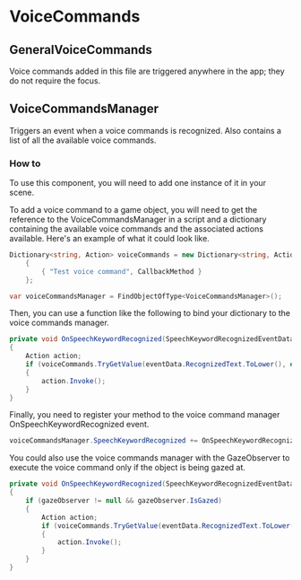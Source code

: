 # VoiceCommands

## GeneralVoiceCommands

Voice commands added in this file are triggered anywhere in the app; they do not require the focus.

## VoiceCommandsManager

Triggers an event when a voice commands is recognized. Also contains a list of all the available voice commands.

### How to

To use this component, you will need to add one instance of it in your scene.

To add a voice command to a game object, you will need to get the reference to the VoiceCommandsManager in a script and a dictionary containing the available voice commands and the associated actions available. Here's an example of what it could look like.

```C#
Dictionary<string, Action> voiceCommands = new Dictionary<string, Action>()
    {
        { "Test voice command", CallbackMethod }
    };

var voiceCommandsManager = FindObjectOfType<VoiceCommandsManager>();
```

Then, you can use a function like the following to bind your dictionary to the voice commands manager.

```C#
private void OnSpeechKeywordRecognized(SpeechKeywordRecognizedEventData eventData)
{
    Action action;
    if (voiceCommands.TryGetValue(eventData.RecognizedText.ToLower(), out action))
    {
        action.Invoke();
    }
}
```

Finally, you need to register your method to the voice command manager OnSpeechKeywordRecognized event.

```C#
voiceCommandsManager.SpeechKeywordRecognized += OnSpeechKeywordRecognized;
```

You could also use the voice commands manager with the GazeObserver to execute the voice command only if the object is being gazed at.

```C#
private void OnSpeechKeywordRecognized(SpeechKeywordRecognizedEventData eventData)
{
    if (gazeObserver != null && gazeObserver.IsGazed)
    {
        Action action;
        if (voiceCommands.TryGetValue(eventData.RecognizedText.ToLower(), out action))
        {
            action.Invoke();
        }
    }
}
```
